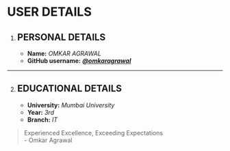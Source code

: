 # **__USER DETAILS__**

1. ## PERSONAL DETAILS

    * **Name:** *OMKAR AGRAWAL* <br>
    * **GitHub username:**  __*[@omkaragrawal](https://github.com/omkaragrawal)*__<br>

---

2. ## EDUCATIONAL DETAILS

    * **University:** *Mumbai University*<br>
    * **Year:**  *3rd*<br>
    * **Branch:**  *IT*

> Experienced Excellence, Exceeding Expectations <br>
    - Omkar Agrawal

